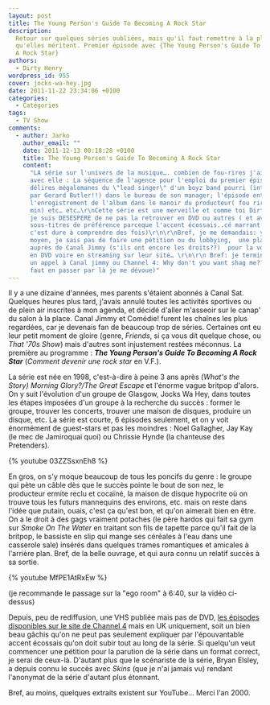 ```yaml
---
layout: post
title: The Young Person's Guide To Becoming A Rock Star
description:
  Retour sur quelques séries oubliées, mais qu'il faut remettre à la place
  qu'elles méritent. Premier épisode avec {The Young Person's Guide To Becoming
  A Rock Star}
authors:
  - Dirty Henry
wordpress_id: 955
cover: jocks-wa-hey.jpg
date: 2011-11-22 23:34:06 +0100
categories:
  - Catégories
tags:
  - TV Show
comments:
  - author: Jarko
    author_email: ""
    date: 2011-12-13 00:18:28 +0100
    title: The Young Person's Guide To Becoming A Rock Star
    content:
      "LA série sur l'univers de la musique…. combien de fou-rires j'ai pu avoir
      avec elle : La séquence de l'agence pour l'emploi du premier épisode, les
      délires mégalomanes du \"lead singer\" d'un boyz band pourri (interpréter
      par Gerard Butler!!) dans le bureau de son manager; l'épisode entier sur
      l'enregistrement de l'album dans le manoir du producteur( fou rire de 30
      min) etc… etc…\r\nCette série est une merveille et comme toi Dirty Henry
      je suis DESESPERE de ne pas la retrouver en DVD ou autres ( et avec les
      sous-titres de préférence parceque l'accent écossais..cé marrant mais
      c'est dure à comprendre des fois)\r\n\r\nBref, je me demandais: ya pas
      moyen, je sais pas de faire une pétition ou du lobbying,  une place tahir
      auprès de Canal Jimmy (s'ils ont encore les droits??)  pour la voir sortir
      en DVD voire en streaming sur leur site… \r\n\r\n Bref: je terminerai par
      un appel à Canal jimmy ou Channel 4: Why don't you want shag me?? (si il
      faut en passer par là je me dévoue)"
---
```


Il y a une dizaine d'années, mes parents s'étaient abonnés à Canal Sat. Quelques
heures plus tard, j'avais annulé toutes les activités sportives ou de plein air
inscrites à mon agenda, et décidé d'aller m'asseoir sur le canap' du salon à la
place. Canal Jimmy et Comédie! furent les chaînes les plus regardées, car je
devenais fan de beaucoup trop de séries. Certaines ont eu leur petit moment de
gloire (genre, _Friends_, si ça vous dit quelque chose, ou _That '70s Show_)
mais d'autres sont injustement restées méconnus. La première au programme :
**_The Young Person's Guide To Becoming A Rock Star_** (_Comment devenir une
rock star_ en V.F.).

La série est née en 1998, c'est-à-dire à peine 3 ans après _(What's the Story)
Morning Glory?/The Great Escape_ et l'énorme vague britpop d'alors. On y suit
l'évolution d'un groupe de Glasgow, Jocks Wa Hey, dans toutes les étapes
imposées d'un groupe à la recherche du succès : former le groupe, trouver les
concerts, trouver une maison de disques, produire un disque, etc. La série est
courte, 6 épisodes seulement, et on y voit énormément de guest-stars et pas les
moindres : Noel Gallagher, Jay Kay (le mec de Jamiroquai quoi) ou Chrissie Hynde
(la chanteuse des Pretenders).

{% youtube 03ZZSsxnEh8 %}

En gros, on s'y moque beaucoup de tous les poncifs du genre : le groupe qui pète
un câble dès que le succès pointe le bout de son nez, le producteur ermite reclu
et cocaïné, la maison de disque hypocrite où on trouve tous les futurs
mannequins des environs, etc. mais on reste dans l'idée que putain, ouais, c'est
ça qu'est bon, et qu'on aimerait bien en être. On a le droit à des gags vraiment
potaches (le père hardos qui fait sa gym sur _Smoke On The Water_ en traitant
son fils de tapette parce qu'il fait de la britpop, le bassiste en slip qui
mange ses céréales à l'eau dans une casserole sale) insérés dans quelques trames
romantiques et amicales à l'arrière plan. Bref, de la belle ouvrage, et qui aura
connu un relatif succès à sa sortie.

{% youtube MfPE1AtRxEw %}

(je recommande le passage sur la "ego room" à 6:40, sur la vidéo ci-dessus)

Depuis, peu de rediffusion, une VHS publiée mais pas de DVD,
[les épisodes disponibles sur le site de Channel 4](http://www.channel4.com/programmes/young-persons-guide-to-becoming-a-rock-star/4od)
mais en UK uniquement, soit un bien beau gâchis qu'on ne peut pas seulement
expliquer par l'épouvantable accent écossais qu'on doit subir tout au long de la
série. Si quelqu'un veut commencer une pétition pour la parution de la série
dans un format correct, je serai de ceux-là. D'autant plus que le scénariste de
la série, Bryan Elsley, a depuis connu le succès avec _Skins_ (que je n'ai
jamais vu) rendant l'anonymat de la série d'autant plus étonnant.

Bref, au moins, quelques extraits existent sur YouTube… Merci l'an 2000.
